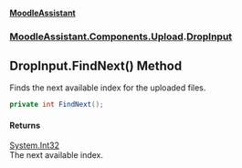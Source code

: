 #### [MoodleAssistant](index.md 'index')
### [MoodleAssistant.Components.Upload](MoodleAssistant.Components.Upload.md 'MoodleAssistant.Components.Upload').[DropInput](MoodleAssistant.Components.Upload.DropInput.md 'MoodleAssistant.Components.Upload.DropInput')

## DropInput.FindNext() Method

Finds the next available index for the uploaded files.

```csharp
private int FindNext();
```

#### Returns
[System.Int32](https://docs.microsoft.com/en-us/dotnet/api/System.Int32 'System.Int32')  
The next available index.